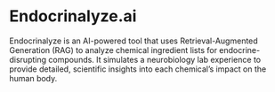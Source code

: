 # Endocrinalyze.ai
 Endocrinalyze is an AI-powered tool that uses Retrieval-Augmented Generation (RAG) to analyze chemical ingredient lists for endocrine-disrupting compounds. It simulates a neurobiology lab experience to provide detailed, scientific insights into each chemical’s impact on the human body.
